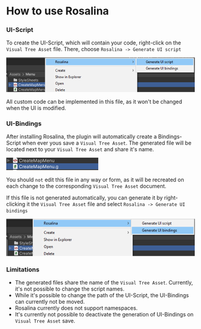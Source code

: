 # How to use Rosalina

### UI-Script
To create the UI-Script, which will contain your code, right-click on the ``Visual Tree Asset`` file.
There, choose ``Rosalina -> Generate UI script``

![img.png](files_3.png)

All custom code can be implemented in this file, as it won't be changed when the UI is modified.

### UI-Bindings
After installing Rosalina, the plugin will automatically create a Bindings-Script when ever yous save a ``Visual Tree Asset``.
The generated file will be located next to your ``Visual Tree Asset`` and share it's name.

![image](files_1.png)

You should ``not`` edit this file in any way or form, as it will be recreated on each change to the corresponding ``Visual Tree Asset`` document.

If this file is not generated automatically, you can generate it by right-clicking it the ``Visual Tree Asset`` file and select ``Rosalina -> Generate UI bindings``

![img.png](files_2.png)

### Limitations

- The generated files share the name of the ``Visual Tree Asset``. Currently, it's not possible to change the script names.
- While it's possible to change the path of the UI-Script, the UI-Bindings can currently not be moved.
- Rosalina currently does not support namespaces.
- It's currently not possible to deactivate the generation of UI-Bindings on ``Visual Tree Asset`` save.